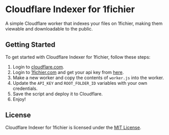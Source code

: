 # Cloudflare Indexer for 1fichier

A simple Cloudflare worker that indexes your files on 1fichier, making them viewable and downloadable to the public.

## Getting Started

To get started with Cloudflare Indexer for 1fichier, follow these steps:

1. Login to [cloudflare.com](https://www.cloudflare.com).
2. Login to [1fichier.com](https://1fichier.com) and get your api key from [here](https://1fichier.com/console/params.pl).
3. Make a new worker and copy the contents of `worker.js` into the worker.
4. Update the `API_KEY` and `ROOT_FOLDER_ID` variables with your own credentials.
5. Save the script and deploy it to Cloudflare.
6. Enjoy!

## License

Cloudflare Indexer for 1fichier is licensed under the [MIT License](LICENSE).
